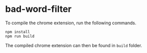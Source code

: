 # bad-word-filter

To compile the chrome extension, run the following commands.
```
npm install
npm run build
```
The compiled chrome extension can then be found in `build` folder.
